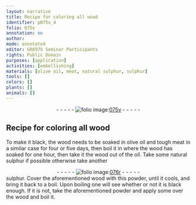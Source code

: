 ```yaml
---
layout: narrative
title: Recipe for coloring all wood
identifier: p075v_4
folio: 075v
annotation: no
author:
mode: annotated
editor: GR8975 Seminar Participants
rights: Public Domain
purposes: [application]
activities: [embellishing]
materials: [olive oil, meat, natural sulphur, sulphur]
tools: []
colors: []
plants: []
animals: []
---
```


 <div class="folio" align="center">- - - - - <a href="http://gallica.bnf.fr/ark:/12148/btv1b10500001g/f156.item" target="_blank"><img src="https://cu-mkp.github.io/GR8975-edition/assets/photo-icon.png" alt="folio image: " style="display:inline-block; margin-bottom:-3px;"/>075v</a> - - - - - </div>  <span class="activity"></span> 

## Recipe for coloring all wood

 
To make it black, the wood needs to be soaked in <span class="material">olive oil</span> and tough <span class="material">meat</span> in a similar case for four or five days, then boil it in where the wood has soaked for one hour, then take it the wood out of the oil. Take some <span class="material">natural sulphur</span> if possible otherwise take another
 <div class="folio" align="center">- - - - - <a href="http://gallica.bnf.fr/ark:/12148/btv1b10500001g/f157.item" target="_blank"><img src="https://cu-mkp.github.io/GR8975-edition/assets/photo-icon.png" alt="folio image: " style="display:inline-block; margin-bottom:-3px;"/>076r</a> - - - - - </div> 
<span class="material">sulphur</span>. Cover the aforementioned wood with this powder, until it cools, and bring it back to a boil. Upon boiling one will see whether or not it is black enough. If it is not, take the aforementioned powder and apply some over the wood and boil it.
 
